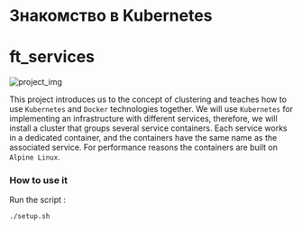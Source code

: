 # Знакомство в Kubernetes

# ft_services

![project_img](project_img.jpg)

This project introduces us to the concept of clustering and teaches how to use ```Kubernetes``` and ```Docker``` technologies together.
We will use ```Kubernetes``` for implementing an infrastructure with different services, therefore, we will install a cluster that groups several service containers. Each service works in a dedicated container, and the containers have the same name as the associated service. For performance reasons the containers are built on ```Alpine Linux```.

### How to use it

Run the script :

```
./setup.sh
```
